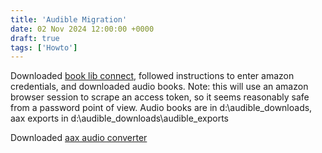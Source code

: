 ```yaml
---
title: 'Audible Migration'
date: 02 Nov 2024 12:00:00 +0000
draft: true
tags: ['Howto']
---
```


Downloaded [book lib connect](https://github.com/audiamus/BookLibConnect), followed instructions to enter amazon credentials, and downloaded audio books. Note: this will use an amazon browser session to scrape an access token, so it seems reasonably safe from a password point of view. Audio books are in d:\audible_downloads, aax exports in d:\audible_downloads\audible_exports

Downloaded [aax audio converter](https://github.com/audiamus/AaxAudioConverter)






